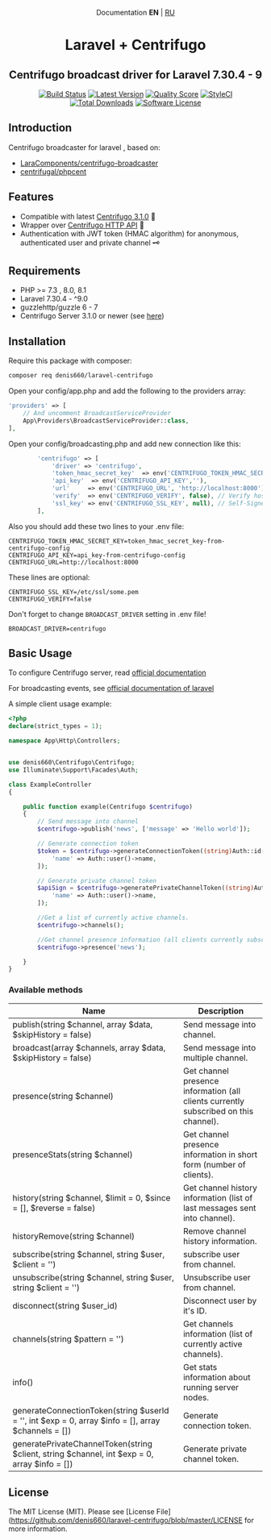 <p align="center">Documentation <b>EN</b> | <a href="https://github.com/denis660/laravel-centrifuge/blob/master/README_RU.md">RU</a></p>

<h1 align="center">Laravel + Centrifugo</h1>
<h2 align="center">Centrifugo broadcast driver for Laravel 7.30.4 - 9 </h2>

<p align="center">
<a href="https://scrutinizer-ci.com/g/denis660/laravel-centrifugo"><img src="https://scrutinizer-ci.com/g/denis660/laravel-centrifugo/badges/quality-score.png?b=master" alt="Build Status"></a>
<a href="https://github.com/denis660/laravel-centrifugo/releases"><img src="https://img.shields.io/github/release/denis660/laravel-centrifugo.svg?style=flat-square" alt="Latest Version"></a>
<a href="https://scrutinizer-ci.com/g/denis660/laravel-centrifugo"><img src="https://img.shields.io/scrutinizer/g/denis660/laravel-centrifugo.svg?style=flat-square" alt="Quality Score"></a>
<a href="https://github.styleci.io/repos/324202212"><img src="https://github.styleci.io/repos/324202212/shield?branch=master" alt="StyleCI"></a>
<a href="https://packagist.org/packages/denis660/laravel-centrifugo"><img src="https://img.shields.io/packagist/dt/denis660/laravel-centrifugo.svg?style=flat-square" alt="Total Downloads"></a>
<a href="https://github.com/denis660/Centrifuge/blob/master/LICENSE"><img src="https://img.shields.io/badge/license-MIT-blue.svg" alt="Software License"></a>
</p>

## Introduction
Centrifugo broadcaster for laravel  , based on:
- [LaraComponents/centrifugo-broadcaster](https://github.com/LaraComponents/centrifugo-broadcaster)
- [centrifugal/phpcent](https://github.com/centrifugal/phpcent)

## Features
- Compatible with latest [Centrifugo 3.1.0](https://github.com/centrifugal/centrifugo/releases/tag/v3.1.0) 🚀
- Wrapper over [Centrifugo HTTP API](https://centrifugal.dev/docs/server/server_api) 🔌
- Authentication with JWT token (HMAC algorithm) for anonymous, authenticated user and private channel 🗝️

## Requirements
- PHP >= 7.3 , 8.0, 8.1
- Laravel 7.30.4 - ^9.0
- guzzlehttp/guzzle 6 - 7
- Centrifugo Server 3.1.0 or newer (see [here](https://github.com/centrifugal/centrifugo))

## Installation

Require this package with composer:

```bash
composer req denis660/laravel-centrifugo
```


Open your config/app.php and add the following to the providers array:

```php
'providers' => [
    // And uncomment BroadcastServiceProvider
    App\Providers\BroadcastServiceProvider::class,
],
```

Open your config/broadcasting.php and add new connection like this:

```php
        'centrifugo' => [
            'driver' => 'centrifugo',
            'token_hmac_secret_key'  => env('CENTRIFUGO_TOKEN_HMAC_SECRET_KEY',''),
            'api_key'  => env('CENTRIFUGO_API_KEY',''),
            'url'     => env('CENTRIFUGO_URL', 'http://localhost:8000'), // centrifugo api url
            'verify'  => env('CENTRIFUGO_VERIFY', false), // Verify host ssl if centrifugo uses this
            'ssl_key' => env('CENTRIFUGO_SSL_KEY', null), // Self-Signed SSl Key for Host (require verify=true)
        ],
```

Also you should add these two lines to your .env file:

```
CENTRIFUGO_TOKEN_HMAC_SECRET_KEY=token_hmac_secret_key-from-centrifugo-config
CENTRIFUGO_API_KEY=api_key-from-centrifugo-config
CENTRIFUGO_URL=http://localhost:8000
```

These lines are optional:
```
CENTRIFUGO_SSL_KEY=/etc/ssl/some.pem
CENTRIFUGO_VERIFY=false
```

Don't forget to change `BROADCAST_DRIVER` setting in .env file!

```
BROADCAST_DRIVER=centrifugo
```

## Basic Usage

To configure Centrifugo server, read [official documentation](https://centrifugal.dev)

For broadcasting events, see [official documentation of laravel](https://laravel.com/docs/8.x/broadcasting)

A simple client usage example:

```php
<?php
declare(strict_types = 1);

namespace App\Http\Controllers;


use denis660\Centrifugo\Centrifugo;
use Illuminate\Support\Facades\Auth;

class ExampleController
{

    public function example(Centrifugo $centrifugo)
    {
        // Send message into channel
        $centrifugo->publish('news', ['message' => 'Hello world']);

        // Generate connection token
        $token = $centrifugo->generateConnectionToken((string)Auth::id(), 0, [
            'name' => Auth::user()->name,
        ]);

        // Generate private channel token
        $apiSign = $centrifugo->generatePrivateChannelToken((string)Auth::id(), 'channel', time() + 5 * 60, [
            'name' => Auth::user()->name,
        ]);

        //Get a list of currently active channels.
        $centrifugo->channels();

        //Get channel presence information (all clients currently subscribed on this channel).
        $centrifugo->presence('news');

    }
}
```

### Available methods

| Name | Description |
|------|-------------|
| publish(string $channel, array $data, $skipHistory = false) | Send message into channel. |
| broadcast(array $channels, array $data, $skipHistory = false) | Send message into multiple channel. |
| presence(string $channel) | Get channel presence information (all clients currently subscribed on this channel). |
| presenceStats(string $channel) | Get channel presence information in short form (number of clients).|
| history(string $channel, $limit = 0, $since = [], $reverse = false) | Get channel history information (list of last messages sent into channel). |
| historyRemove(string $channel) | Remove channel history information.
| subscribe(string $channel,  string $user, $client = '') | subscribe user from channel. |
| unsubscribe(string $channel, string $user, string $client = '') | Unsubscribe user from channel. |
| disconnect(string $user_id) | Disconnect user by it's ID. |
| channels(string $pattern = '') | Get channels information (list of currently active channels). |
| info() | Get stats information about running server nodes. |
| generateConnectionToken(string $userId = '', int $exp = 0, array $info = [], array $channels = [])  | Generate connection token. |
| generatePrivateChannelToken(string $client, string $channel, int $exp = 0, array $info = []) | Generate private channel token. |

## License

The MIT License (MIT). Please see [License File](https://github.com/denis660/laravel-centrifugo/blob/master/LICENSE for more information.

